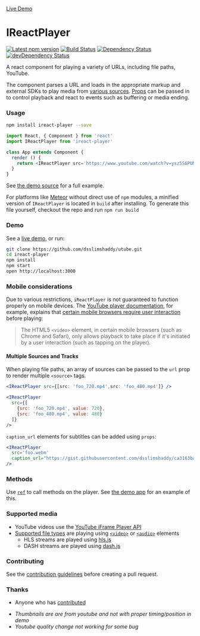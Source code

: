 [Live Demo](https://dsslimshaddy.github.io/utube/)

IReactPlayer
===========

[![Latest npm version](https://img.shields.io/npm/v/ireact-player.svg)](https://www.npmjs.com/package/ireact-player)
[![Build Status](https://img.shields.io/circleci/dsslimshaddy/utube/master.svg)](https://circleci.com/dsslimshaddy/utube)
[![Dependency Status](https://img.shields.io/david/dsslimshaddy/utube.svg)](https://david-dm.org/dsslimshaddy/utube)
[![devDependency Status](https://img.shields.io/david/dev/dsslimshaddy/utube.svg)](https://david-dm.org/dsslimshaddy/utube?type=dev)

A react component for playing a variety of URLs, including file paths, YouTube.

The component parses a URL and loads in the appropriate markup and external SDKs to play media from [various sources](#supported-media). [Props](#props) can be passed in to control playback and react to events such as buffering or media ending.

### Usage

```bash
npm install ireact-player --save
```

```js
import React, { Component } from 'react'
import IReactPlayer from 'ireact-player'

class App extends Component {
  render () {
    return <IReactPlayer src='https://www.youtube.com/watch?v=ysz5S6PUM-U' />
  }
}
```

See [the demo source](https://github.com/dsslimshaddy/utube/blob/master/docs/src/index.js) for a full example.

For platforms like [Meteor](https://www.meteor.com) without direct use of `npm` modules, a minified version of `IReactPlayer` is located in `build` after installing. To generate this file yourself, checkout the repo and run `npm run build`

### Demo

See a [live demo](http://dsslimshaddy.com/ireact-player), or run:

```bash
git clone https://github.com/dsslimshaddy/utube.git
cd ireact-player
npm install
npm start
open http://localhost:3000
```

### Mobile considerations

Due to various restrictions, `iReactPlayer` is not guaranteed to function properly on mobile devices. The [YouTube player documentation](https://developers.google.com/youtube/iframe_api_reference), for example, explains that [certain mobile browsers require user interaction](https://developers.google.com/youtube/iframe_api_reference#Mobile_considerations) before playing:

> The HTML5 `<video>` element, in certain mobile browsers (such as Chrome and Safari), only allows playback to take place if it's initiated by a user interaction (such as tapping on the player).


#### Multiple Sources and Tracks

When playing file paths, an array of sources can be passed to the `url` prop to render multiple `<source>` tags.

```jsx
<IReactPlayer src={[src: 'foo_720.mp4',src: 'foo_480.mp4']} />
```


```jsx
<IReactPlayer
  src={[
    {src: 'foo_720.mp4', value: 720},
    {src: 'foo_480.mp4', value: 480}
  ]}
/>
```

`caption_url` elements for subtitles can be added using `props`:

```jsx
<IReactPlayer
  src='foo.webm'
  caption_url="https://gist.githubusercontent.com/dsslimshaddy/ca3163ba1cb1d610f3b1aef3cb51eecf/raw"
/>
```


### Methods

Use [`ref`](https://facebook.github.io/react/docs/refs-and-the-dom.html) to call methods on the player. See [the demo app](docs/src/index.js) for an example of this.



### Supported media

* YouTube videos use the [YouTube iFrame Player API](https://developers.google.com/youtube/iframe_api_reference)
* [Supported file types](https://github.com/dsslimshaddy/utube/blob/master/src/players/FilePlayer.js#L5-L6) are playing using [`<video>`](https://developer.mozilla.org/en/docs/Web/HTML/Element/video) or [`<audio>`](https://developer.mozilla.org/en/docs/Web/HTML/Element/audio) elements
  * HLS streams are played using [hls.js](https://github.com/video-dev/hls.js)
  * DASH streams are played using [dash.js](https://github.com/Dash-Industry-Forum/dash.js)

### Contributing

See the [contribution guidelines](https://github.com/dsslimshaddy/utube/blob/master/CONTRIBUTING.md) before creating a pull request.

### Thanks

* Anyone who has [contributed](https://github.com/dsslimshaddy/utube/graphs/contributors)

- *Thumbnails are are from youtube and not with proper timing/position in demo*
- *Youtube quality change not working for some bug*
